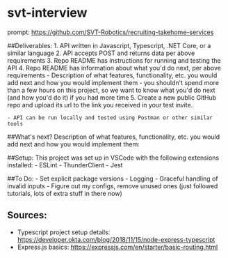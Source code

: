 # svt-interview

prompt: https://github.com/SVT-Robotics/recruiting-takehome-services

##Deliverables:
    1. API written in Javascript, Typescript, .NET Core, or a similar language
    2. API accepts POST and returns data per above requirements
    3. Repo README has instructions for running and testing the API
    4. Repo README has information about what you'd do next, per above requirements
        - Description of what features, functionality, etc. you would add next and how you would implement them 
        - you shouldn't spend more than a few hours on this project, so we want to know what you'd do next (and how you'd do it) if you had more time
    5. Create a new public GitHub repo and upload its url to the link you received in your test invite.

    - API can be run locally and tested using Postman or other similar tools

##What's next?
    Description of what features, functionality, etc. you would add next and how you would implement them:

##Setup:
This project was set up in VSCode with the following extensions installed:
    - ESLint
    - ThunderClient
    - Jest

##To Do:
    - Set explicit package versions
    - Logging
    - Graceful handling of invalid inputs
    - Figure out my configs, remove unused ones (just followed tutorials, lots of extra stuff in there now)
    

## Sources:
- Typescript project setup details: https://developer.okta.com/blog/2018/11/15/node-express-typescript
- Express.js basics: https://expressjs.com/en/starter/basic-routing.html

